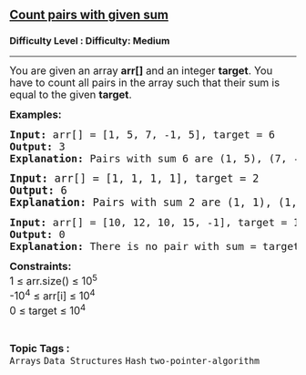 <h2><a href="https://www.geeksforgeeks.org/problems/count-pairs-with-given-sum--150253/1">Count pairs with given sum</a></h2><h3>Difficulty Level : Difficulty: Medium</h3><hr><div class="problems_problem_content__Xm_eO"><p><span style="font-size: 18px;">You are given an array <strong>arr[]</strong> and an integer <strong>target</strong>. You have to count all pairs in the array such that their sum is equal to the given <strong>target</strong>.</span></p>
<p><strong style="font-size: 18px;">Examples:</strong></p>
<pre><span style="font-size: 18px;"><strong>Input: </strong></span><span style="font-size: 18px;">arr[] = [1, 5, 7, -1, 5], target = 6 </span><span style="font-size: 18px;">
<strong>Output: </strong>3<strong>
Explanation: </strong></span><span style="font-size: 18px;">Pairs with sum 6 are (1, 5), (7, -1) and (1, 5). </span></pre>
<pre><span style="font-size: 14pt;"><strong>Input: </strong>arr[] = [1, 1, 1, 1], target = 2 
<strong>Output: </strong>6<strong>
Explanation: </strong></span><span style="font-size: 18.6667px;">Pairs with sum 2 are (1, 1), (1, 1), (1, 1), (1, 1), (1, 1), (1, 1).</span></pre>
<pre><span style="font-size: 18px;"><strong>Input: </strong>arr[] = [10, 12, 10, 15, -1],</span><span style="font-size: 18px;"> target = 125</span><span style="font-size: 18px;">
<strong style="font-size: 18px;">Output: </strong><span style="font-size: 18px;">0<br><strong>Explanation:</strong> There is no pair with sum = target</span></span></pre>
<p><span style="font-size: 18px;"><strong>Constraints:<br></strong>1 ≤ arr.size() ≤ 10<sup>5</sup><strong><br></strong></span><span style="font-size: 18px;">-10<sup>4</sup> ≤ arr[i] </span><span style="font-size: 18px;">≤ 10<sup>4</sup></span><span style="font-size: 18px;"><br></span><span style="font-size: 18px;">0 ≤ target ≤ 10<sup>4</sup></span></p></div><br><p><span style=font-size:18px><strong>Topic Tags : </strong><br><code>Arrays</code>&nbsp;<code>Data Structures</code>&nbsp;<code>Hash</code>&nbsp;<code>two-pointer-algorithm</code>&nbsp;